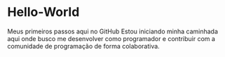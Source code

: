 # Hello-World
Meus primeiros passos aqui no GitHub
Estou iniciando minha caminhada aqui onde busco  me desenvolver como programador
e contribuir com a comunidade de programação de forma colaborativa.
